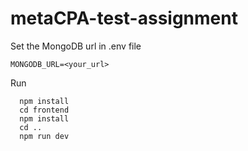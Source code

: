# metaCPA-test-assignment

Set the MongoDB url in .env file
```
MONGODB_URL=<your_url>
```

Run
```
  npm install
  cd frontend
  npm install
  cd ..
  npm run dev
```
